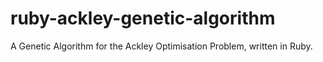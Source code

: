ruby-ackley-genetic-algorithm
=============================

A Genetic Algorithm for the Ackley Optimisation Problem, written in Ruby.